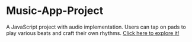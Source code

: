 # Music-App-Project
A JavaScript project with audio implementation. 
Users can tap on pads to play various beats and craft their own rhythms.
<a href="https://frolicking-nougat-e1cb19.netlify.app/"> Click here to explore it! <a>

